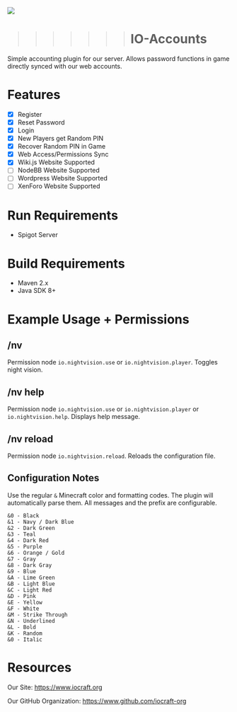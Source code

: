 ![](https://www.iocraft.org/mini.png)
>>>>>>> # IO-Accounts 
Simple accounting plugin for our server. Allows password functions in game directly synced with our web accounts.
# Features
- [x] Register
- [x] Reset Password
- [x] Login
- [x] New Players get Random PIN
- [x] Recover Random PIN in Game
- [x] Web Access/Permissions Sync
- [x] Wiki.js Website Supported
- [ ] NodeBB Website Supported
- [ ] Wordpress Website Supported
- [ ] XenForo Website Supported
# Run Requirements
- Spigot Server
# Build Requirements
- Maven 2.x
- Java SDK 8+
# Example Usage + Permissions
## /nv
Permission node `io.nightvision.use` or `io.nightvision.player`. Toggles night vision.
## /nv help
Permission node `io.nightvision.use` or `io.nightvision.player` or `io.nightvision.help`.  Displays help message.
## /nv reload 
Permission node `io.nightvision.reload`. Reloads the configuration file.
## Configuration Notes
Use the regular `&` Minecraft color and formatting codes. The plugin will automatically parse them. All messages and the prefix are configurable.
```
&0 - Black
&1 - Navy / Dark Blue
&2 - Dark Green
&3 - Teal
&4 - Dark Red
&5 - Purple
&6 - Orange / Gold
&7 - Gray
&8 - Dark Gray
&9 - Blue
&A - Lime Green
&B - Light Blue
&C - Light Red
&D - Pink
&E - Yellow
&F - White
&M - Strike Through
&N - Underlined
&L - Bold
&K - Random
&0 - Italic
```
# Resources
Our Site: https://www.iocraft.org

Our GitHub Organization: https://www.github.com/iocraft-org
